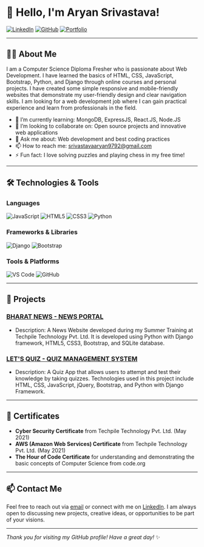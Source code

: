 # 👋 Hello, I'm Aryan Srivastava!

[![LinkedIn](https://img.shields.io/badge/LinkedIn-0077B5?style=for-the-badge&logo=linkedin&logoColor=white)](https://www.linkedin.com/in/aryan-srivastava-672721251)
[![GitHub](https://img.shields.io/badge/GitHub-100000?style=for-the-badge&logo=github&logoColor=white)](https://github.com/yourusername)
[![Portfolio](https://img.shields.io/badge/Portfolio-000000?style=for-the-badge&logo=About.me&logoColor=white)](https://yourportfolio.com)

---

## 👨‍💻 About Me

I am a Computer Science Diploma Fresher who is passionate about Web Development. I have learned the basics of HTML, CSS, JavaScript, Bootstrap, Python, and Django through online courses and personal projects. I have created some simple responsive and mobile-friendly websites that demonstrate my user-friendly design and clear navigation skills. I am looking for a web development job where I can gain practical experience and learn from professionals in the field.

- 🌱 I’m currently learning: MongoDB, ExpressJS, React.JS, Node.JS
- 👯 I’m looking to collaborate on: Open source projects and innovative web applications
- 💬 Ask me about: Web development and best coding practices
- 📫 How to reach me: [srivastavaaryan9792@gmail.com](mailto:srivastavaaryan9792@gmail.com)
- ⚡ Fun fact: I love solving puzzles and playing chess in my free time!

---

## 🛠️ Technologies & Tools

### Languages
![JavaScript](https://img.shields.io/badge/-JavaScript-black?style=flat-square&logo=javascript)
![HTML5](https://img.shields.io/badge/-HTML5-E34F26?style=flat-square&logo=html5&logoColor=white)
![CSS3](https://img.shields.io/badge/-CSS3-1572B6?style=flat-square&logo=css3)
![Python](https://img.shields.io/badge/-Python-3776AB?style=flat-square&logo=python&logoColor=white)

### Frameworks & Libraries
![Django](https://img.shields.io/badge/-Django-092E20?style=flat-square&logo=django&logoColor=white)
![Bootstrap](https://img.shields.io/badge/-Bootstrap-563D7C?style=flat-square&logo=bootstrap&logoColor=white)

### Tools & Platforms
![VS Code](https://img.shields.io/badge/-VS%20Code-007ACC?style=flat-square&logo=visual-studio-code&logoColor=white)
![GitHub](https://img.shields.io/badge/-GitHub-181717?style=flat-square&logo=github)

---

## 🚀 Projects

### [BHARAT NEWS - NEWS PORTAL](https://github.com/yourusername/bharat-news)
- Description: A News Website developed during my Summer Training at Techpile Technology Pvt. Ltd. It is developed using Python with Django framework, HTML5, CSS3, Bootstrap, and SQLite database.

### [LET'S QUIZ - QUIZ MANAGEMENT SYSTEM](https://github.com/yourusername/lets-quiz)
- Description: A Quiz App that allows users to attempt and test their knowledge by taking quizzes. Technologies used in this project include HTML, CSS, JavaScript, jQuery, Bootstrap, and Python with Django Framework.

---

## 🏅 Certificates

- **Cyber Security Certificate** from Techpile Technology Pvt. Ltd. (May 2021)
- **AWS (Amazon Web Services) Certificate** from Techpile Technology Pvt. Ltd. (May 2021)
- **The Hour of Code Certificate** for understanding and demonstrating the basic concepts of Computer Science from code.org

---

## 📫 Contact Me

Feel free to reach out via [email](mailto:srivastavaaryan9792@gmail.com) or connect with me on [LinkedIn](https://www.linkedin.com/in/aryan-srivastava-672721251). I am always open to discussing new projects, creative ideas, or opportunities to be part of your visions.

---

*Thank you for visiting my GitHub profile! Have a great day!* ✨



<!--- - 👋 Hi, I’m @AryanSrivastava6747
- 👀 I’m interested in ...
- 🌱 I’m currently learning ...
- 💞️ I’m looking to collaborate on ...
- 📫 How to reach me ...
- 😄 Pronouns: ...
- ⚡ Fun fact: ... --->

<!---
AryanSrivastava6747/AryanSrivastava6747 is a ✨ special ✨ repository because its `README.md` (this file) appears on your GitHub profile.
You can click the Preview link to take a look at your changes.
--->
